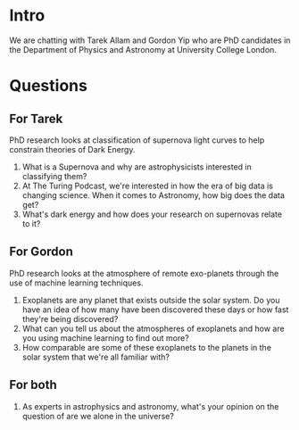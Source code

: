 # Intro

We are chatting with Tarek Allam and Gordon Yip who are PhD candidates in the Department of Physics and Astronomy at University College London.

# Questions

## For Tarek

PhD research looks at classification of supernova light curves to help constrain theories of Dark Energy.

1. What is a Supernova and why are astrophysicists interested in classifying them?
2. At The Turing Podcast, we're interested in how the era of big data is changing science. When it comes to Astronomy, how big does the data get?
3. What's dark energy and how does your research on supernovas relate to it?

## For Gordon

PhD research looks at the atmosphere of remote exo-planets through the use of machine learning techniques.

1. Exoplanets are any planet that exists outside the solar system. Do you have an idea of how many have been discovered these days or how fast they're being discovered?
2. What can you tell us about the atmospheres of exoplanets and how are you using machine learning to find out more?
3. How comparable are some of these exoplanets to the planets in the solar system that we're all familiar with?

## For both

1. As experts in astrophysics and astronomy, what's your opinion on the question of are we alone in the universe?
